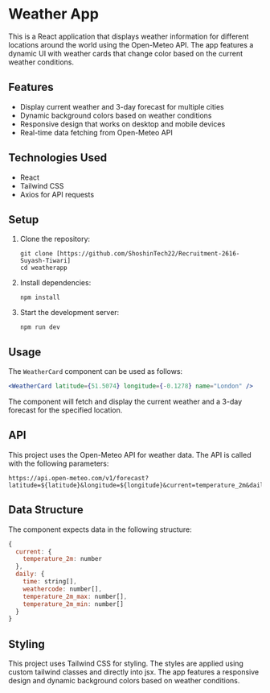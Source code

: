 # Weather App

This is a React application that displays weather information for different locations around the world using the Open-Meteo API. The app features a dynamic UI with weather cards that change color based on the current weather conditions.

## Features

- Display current weather and 3-day forecast for multiple cities
- Dynamic background colors based on weather conditions
- Responsive design that works on desktop and mobile devices
- Real-time data fetching from Open-Meteo API

## Technologies Used

- React
- Tailwind CSS
- Axios for API requests

## Setup

1. Clone the repository:
   ```
   git clone [https://github.com/ShoshinTech22/Recruitment-2616-Suyash-Tiwari]
   cd weatherapp
   ```

2. Install dependencies:
   ```
   npm install
   ```

3. Start the development server:
   ```
   npm run dev
   ```

## Usage

The `WeatherCard` component can be used as follows:

```jsx
<WeatherCard latitude={51.5074} longitude={-0.1278} name="London" />
```

The component will fetch and display the current weather and a 3-day forecast for the specified location.

## API

This project uses the Open-Meteo API for weather data. The API is called with the following parameters:

```
https://api.open-meteo.com/v1/forecast?latitude=${latitude}&longitude=${longitude}&current=temperature_2m&daily=weathercode,temperature_2m_max,temperature_2m_min,sunrise,sunset&timezone=auto&past_days=3
```

## Data Structure

The component expects data in the following structure:

```javascript
{
  current: {
    temperature_2m: number
  },
  daily: {
    time: string[],
    weathercode: number[],
    temperature_2m_max: number[],
    temperature_2m_min: number[]
  }
}
```

## Styling

This project uses Tailwind CSS for styling. The styles are applied using custom tailwind classes and directly into jsx. The app features a responsive design and dynamic background colors based on weather conditions.
